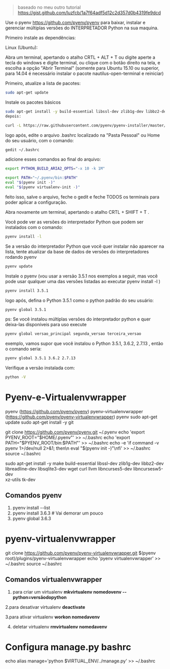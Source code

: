 > baseado no meu outro tutorial https://gist.github.com/luzfcb/1a7f64adf5d12c2d357d0b4319fe9dcd

Use o pyenv https://github.com/pyenv/pyenv para baixar, instalar e gerenciar múltiplas versões do INTERPRETADOR Python na sua maquina.


Primeiro instale as dependências:

Linux (Ubuntu):

Abra um terminal, apertando o atalho CRTL + ALT + T ou digite aperte a tecla do windows e digite terminal, ou clique com o botão direito na tela, e escolha a opção "Abrir Terminal" (somente para Ubuntu 15.10 ou superior, para 14.04 é necessário instalar o pacote nautilus-open-terminal e reiniciar)

Primeiro, atualize a lista de pacotes:

```bash
sudo apt-get update
```
Instale os pacotes básicos

```bash
sudo apt-get install -y build-essential libssl-dev zlib1g-dev libbz2-dev libreadline-dev libsqlite3-dev wget curl llvm gettext libncurses5-dev tk-dev tcl-dev blt-dev libgdbm-dev git python-dev python3-dev aria2
depois:
```

```bash
curl -L https://raw.githubusercontent.com/pyenv/pyenv-installer/master/bin/pyenv-installer | bash
```

logo após, edite o arquivo .bashrc localizado na "Pasta Pessoal" ou Home do seu usuário, com o comando:

```bash
gedit ~/.bashrc
```

adicione esses comandos ao final do arquivo:

```bash
export PYTHON_BUILD_ARIA2_OPTS="-x 10 -k 1M"

export PATH="~/.pyenv/bin:$PATH"
eval "$(pyenv init -)"
eval "$(pyenv virtualenv-init -)"
```

feito isso, salve o arquivo, feche o gedit e feche TODOS os terminais para poder aplicar a configuração.



Abra novamente um terminal, apertando o atalho CRTL + SHIFT + T .



Você pode ver as versões do interpretador Python que podem ser instalados com o comando:

```bash
pyenv install -l
```

Se a versão do interpretador Python que você quer instalar não aparecer na lista, tente atualizar da base de dados de versões do interpretadores rodando pyenv

```bash
pyenv update
```

Instale o pyenv (vou usar a versão 3.5.1 nos exemplos a seguir, mas você pode usar qualquer uma das versões listadas ao executar pyenv install -l )

```bash
pyenv install 3.5.1
```

logo após, defina o Python 3.5.1 como o python padrão do seu usuário:

```bash
pyenv global 3.5.1
```

ps: Se você instalou múltiplas versões do interpretador python e quer deixa-las disponíveis para uso execute

```bash
pyenv global versao_principal segunda_versao terceira_versao
```
exemplo, vamos supor que você instalou o Python 3.5.1, 3.6.2, 2.7.13 , então o comando seria:

```bash
pyenv global 3.5.1 3.6.2 2.7.13
```
Verifique a versão instalada com:

```bash
python -V
```


# Pyenv-e-Virtualenvwrapper

pyenv (https://github.com/pyenv/pyenv)
pyenv-virtualenvwrapper (https://github.com/pyenv/pyenv-virtualenvwrapper)
pyenv
sudo apt-get update
sudo apt-get install -y git

git clone https://github.com/pyenv/pyenv.git ~/.pyenv
echo 'export PYENV_ROOT="$HOME/.pyenv"' >> ~/.bashrc
echo 'export PATH="$PYENV_ROOT/bin:$PATH"' >> ~/.bashrc
echo -e 'if command -v pyenv 1>/dev/null 2>&1; then\n  eval "$(pyenv init -)"\nfi' >> ~/.bashrc
source ~/.bashrc

sudo apt-get install -y make build-essential libssl-dev zlib1g-dev libbz2-dev \
     libreadline-dev libsqlite3-dev wget curl llvm libncurses5-dev libncursesw5-dev \
     xz-utils tk-dev
## Comandos pyenv
1. pyenv install --list
2. pyenv install 3.6.3 # Vai demorar um pouco
3. pyenv global 3.6.3

# pyenv-virtualenvwrapper

git clone https://github.com/pyenv/pyenv-virtualenvwrapper.git $(pyenv root)/plugins/pyenv-virtualenvwrapper
echo 'pyenv virtualenvwrapper' >> ~/.bashrc
source ~/.bashrc

## Comandos virtualenvwrapper

1. para criar um virtualenv
**mkvirtualenv nomedovenv --python=versãodopython**

2.para desativar virtualenv
**deactivate**

3.para ativar virtualenv
**workon nomedavenv**

4. deletar virtualenv
**rmvirtualenv nomedavenv**

# Configura manage.py bashrc

echo alias manage='python $VIRTUAL_ENV/../manage.py' >> ~/.bashrc

